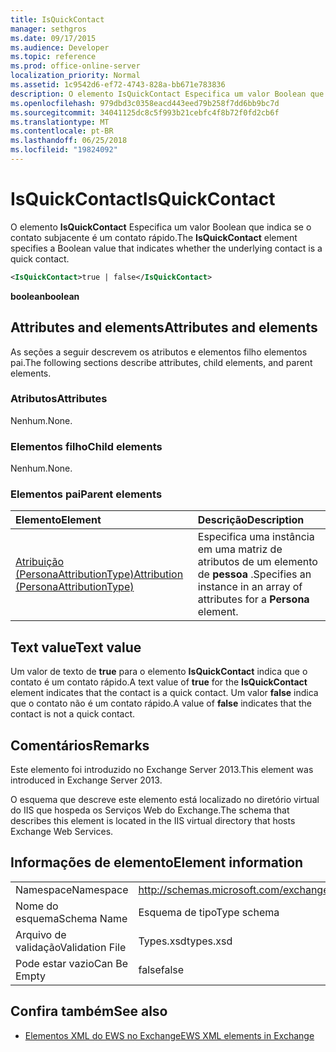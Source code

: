 ```yaml
---
title: IsQuickContact
manager: sethgros
ms.date: 09/17/2015
ms.audience: Developer
ms.topic: reference
ms.prod: office-online-server
localization_priority: Normal
ms.assetid: 1c9542d6-ef72-4743-828a-bb671e783836
description: O elemento IsQuickContact Especifica um valor Boolean que indica se o contato subjacente é um contato rápido.
ms.openlocfilehash: 979dbd3c0358eacd443eed79b258f7dd6bb9bc7d
ms.sourcegitcommit: 34041125dc8c5f993b21cebfc4f8b72f0fd2cb6f
ms.translationtype: MT
ms.contentlocale: pt-BR
ms.lasthandoff: 06/25/2018
ms.locfileid: "19824092"
---
```

# <a name="isquickcontact"></a><span data-ttu-id="18aeb-103">IsQuickContact</span><span class="sxs-lookup"><span data-stu-id="18aeb-103">IsQuickContact</span></span>

<span data-ttu-id="18aeb-104">O elemento **IsQuickContact** Especifica um valor Boolean que indica se o contato subjacente é um contato rápido.</span><span class="sxs-lookup"><span data-stu-id="18aeb-104">The **IsQuickContact** element specifies a Boolean value that indicates whether the underlying contact is a quick contact.</span></span> 
  
```XML
<IsQuickContact>true | false</IsQuickContact>
```

 <span data-ttu-id="18aeb-105">**boolean**</span><span class="sxs-lookup"><span data-stu-id="18aeb-105">**boolean**</span></span>
## <a name="attributes-and-elements"></a><span data-ttu-id="18aeb-106">Attributes and elements</span><span class="sxs-lookup"><span data-stu-id="18aeb-106">Attributes and elements</span></span>

<span data-ttu-id="18aeb-107">As seções a seguir descrevem os atributos e elementos filho elementos pai.</span><span class="sxs-lookup"><span data-stu-id="18aeb-107">The following sections describe attributes, child elements, and parent elements.</span></span>
  
### <a name="attributes"></a><span data-ttu-id="18aeb-108">Atributos</span><span class="sxs-lookup"><span data-stu-id="18aeb-108">Attributes</span></span>

<span data-ttu-id="18aeb-109">Nenhum.</span><span class="sxs-lookup"><span data-stu-id="18aeb-109">None.</span></span>
  
### <a name="child-elements"></a><span data-ttu-id="18aeb-110">Elementos filho</span><span class="sxs-lookup"><span data-stu-id="18aeb-110">Child elements</span></span>

<span data-ttu-id="18aeb-111">Nenhum.</span><span class="sxs-lookup"><span data-stu-id="18aeb-111">None.</span></span>
  
### <a name="parent-elements"></a><span data-ttu-id="18aeb-112">Elementos pai</span><span class="sxs-lookup"><span data-stu-id="18aeb-112">Parent elements</span></span>

|<span data-ttu-id="18aeb-113">**Elemento**</span><span class="sxs-lookup"><span data-stu-id="18aeb-113">**Element**</span></span>|<span data-ttu-id="18aeb-114">**Descrição**</span><span class="sxs-lookup"><span data-stu-id="18aeb-114">**Description**</span></span>|
|:-----|:-----|
|[<span data-ttu-id="18aeb-115">Atribuição (PersonaAttributionType)</span><span class="sxs-lookup"><span data-stu-id="18aeb-115">Attribution (PersonaAttributionType)</span></span>](attribution-personaattributiontype.md) <br/> |<span data-ttu-id="18aeb-116">Especifica uma instância em uma matriz de atributos de um elemento de **pessoa** .</span><span class="sxs-lookup"><span data-stu-id="18aeb-116">Specifies an instance in an array of attributes for a **Persona** element.</span></span>  <br/> |
   
## <a name="text-value"></a><span data-ttu-id="18aeb-117">Text value</span><span class="sxs-lookup"><span data-stu-id="18aeb-117">Text value</span></span>

<span data-ttu-id="18aeb-118">Um valor de texto de **true** para o elemento **IsQuickContact** indica que o contato é um contato rápido.</span><span class="sxs-lookup"><span data-stu-id="18aeb-118">A text value of **true** for the **IsQuickContact** element indicates that the contact is a quick contact.</span></span> <span data-ttu-id="18aeb-119">Um valor **false** indica que o contato não é um contato rápido.</span><span class="sxs-lookup"><span data-stu-id="18aeb-119">A value of **false** indicates that the contact is not a quick contact.</span></span> 
  
## <a name="remarks"></a><span data-ttu-id="18aeb-120">Comentários</span><span class="sxs-lookup"><span data-stu-id="18aeb-120">Remarks</span></span>

<span data-ttu-id="18aeb-121">Este elemento foi introduzido no Exchange Server 2013.</span><span class="sxs-lookup"><span data-stu-id="18aeb-121">This element was introduced in Exchange Server 2013.</span></span>
  
<span data-ttu-id="18aeb-122">O esquema que descreve este elemento está localizado no diretório virtual do IIS que hospeda os Serviços Web do Exchange.</span><span class="sxs-lookup"><span data-stu-id="18aeb-122">The schema that describes this element is located in the IIS virtual directory that hosts Exchange Web Services.</span></span>
  
## <a name="element-information"></a><span data-ttu-id="18aeb-123">Informações de elemento</span><span class="sxs-lookup"><span data-stu-id="18aeb-123">Element information</span></span>

|||
|:-----|:-----|
|<span data-ttu-id="18aeb-124">Namespace</span><span class="sxs-lookup"><span data-stu-id="18aeb-124">Namespace</span></span>  <br/> |http://schemas.microsoft.com/exchange/services/2006/types  <br/> |
|<span data-ttu-id="18aeb-125">Nome do esquema</span><span class="sxs-lookup"><span data-stu-id="18aeb-125">Schema Name</span></span>  <br/> |<span data-ttu-id="18aeb-126">Esquema de tipo</span><span class="sxs-lookup"><span data-stu-id="18aeb-126">Type schema</span></span>  <br/> |
|<span data-ttu-id="18aeb-127">Arquivo de validação</span><span class="sxs-lookup"><span data-stu-id="18aeb-127">Validation File</span></span>  <br/> |<span data-ttu-id="18aeb-128">Types.xsd</span><span class="sxs-lookup"><span data-stu-id="18aeb-128">types.xsd</span></span>  <br/> |
|<span data-ttu-id="18aeb-129">Pode estar vazio</span><span class="sxs-lookup"><span data-stu-id="18aeb-129">Can Be Empty</span></span>  <br/> |<span data-ttu-id="18aeb-130">false</span><span class="sxs-lookup"><span data-stu-id="18aeb-130">false</span></span>  <br/> |
   
## <a name="see-also"></a><span data-ttu-id="18aeb-131">Confira também</span><span class="sxs-lookup"><span data-stu-id="18aeb-131">See also</span></span>



- [<span data-ttu-id="18aeb-132">Elementos XML do EWS no Exchange</span><span class="sxs-lookup"><span data-stu-id="18aeb-132">EWS XML elements in Exchange</span></span>](ews-xml-elements-in-exchange.md)


